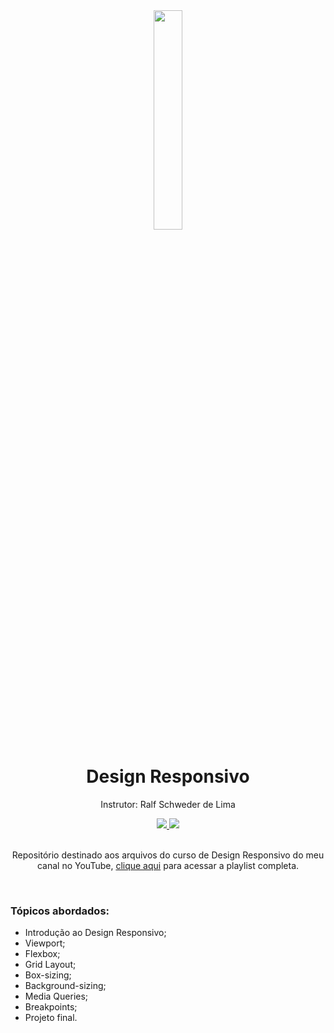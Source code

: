 <div align="center">
  <img src="https://github.com/ralflima/design_responsivo/blob/master/2541675_desktop_mobile_mobile-friendly_responsive_tablet_icon.png" width="30%">
  <h1 style="border-bottom:none">Design Responsivo</h1>
  <p>Instrutor: Ralf Schweder de Lima</p>
  
  <a href="https://www.youtube.com/channel/UCtT934GO9Y7hoFPR_vmV5zQ">
     <img src="https://img.shields.io/badge/YouTube-FF0000?style=for-the-badge&logo=youtube&logoColor=white">
  </a>
  
  <a href="https://www.linkedin.com/in/ralf-lima-3b93708a/">
     <img src="https://img.shields.io/badge/LinkedIn-0077B5?style=for-the-badge&logo=linkedin&logoColor=white">
  </a>
  
  <br>
  <br>
  <p>Repositório destinado aos arquivos do curso de Design Responsivo do meu canal no YouTube, <a href="https://www.youtube.com/watch?v=fcTJZxUdkJU&list=PLWXw8Gu52TRJh4j56i3Oii0_Jz-Xftk_W">clique aqui</a> para acessar a playlist completa.</p>
  <br>
  <div align="justify">
  <h3>Tópicos abordados:</h3>
  
   + Introdução ao Design Responsivo;
   + Viewport;
   + Flexbox;
   + Grid Layout;
   + Box-sizing;
   + Background-sizing;
   + Media Queries;
   + Breakpoints;
   + Projeto final.
  </div>
</div>
